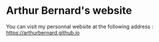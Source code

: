 # Arthur Bernard's website

You can visit my personnal website at the following address : https://arthurbernard.github.io
